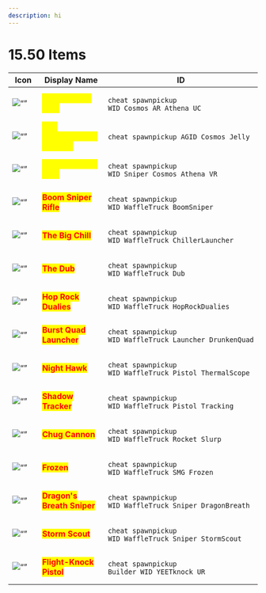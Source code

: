 ```yaml
---
description: hi
---
```


# 15.50 Items

<table data-full-width="true"><thead><tr><th width="186">Icon</th><th width="185.33333333333331">Display Name</th><th>ID</th></tr></thead><tbody><tr><td><img src="https://static.wikia.nocookie.net/fortnite/images/4/47/First_Order_Blaster_Rifle_-_Weapon_-_Fortnite.png" alt="“”"> </td><td><mark style="color:yellow;"><strong>E-11 Blaster Rifle</strong></mark></td><td><p></p><pre><code>cheat spawnpickup WID_Cosmos_AR_Athena_UC
</code></pre></td></tr><tr><td><img src="https://static.wikia.nocookie.net/fortnite/images/d/d0/The_Mandalorian&#x27;s_Jetpack_-_Item_-_Fortnite.png" alt="“”"> </td><td><mark style="color:yellow;"><strong>The Mandalorian's Jetpack</strong></mark></td><td><p></p><pre><code>cheat spawnpickup AGID_Cosmos_Jelly
</code></pre></td></tr><tr><td><img src="https://static.wikia.nocookie.net/fortnite/images/2/29/Amban_Sniper_Rifle_-_Weapon_-_Fortnite.png" alt="“”"> </td><td><mark style="color:yellow;"><strong>Amban Sniper Rifle</strong></mark></td><td><p></p><pre><code>cheat spawnpickup WID_Sniper_Cosmos_Athena_VR
</code></pre></td></tr><tr><td><img src="https://static.wikia.nocookie.net/fortnite/images/4/42/Boom_Sniper_Rifle_-_Weapon_-_Fortnite.png" alt="“”"> </td><td><mark style="color:red;"><strong>Boom Sniper Rifle</strong></mark></td><td><p></p><pre><code>cheat spawnpickup WID_WaffleTruck_BoomSniper
</code></pre></td></tr><tr><td><img src="https://static.wikia.nocookie.net/fortnite/images/a/a8/Snowball_Launcher_-_Weapon_-_Fortnite.png" alt="“”"> </td><td><mark style="color:red;"><strong>The Big Chill</strong></mark></td><td><p></p><pre><code>cheat spawnpickup WID_WaffleTruck_ChillerLauncher
</code></pre></td></tr><tr><td><img src="https://static.wikia.nocookie.net/fortnite/images/8/8b/The_Dub_-_Weapon_-_Fortnite.png" alt="“”"> </td><td><mark style="color:red;"><strong>The Dub</strong></mark></td><td><p></p><pre><code>cheat spawnpickup WID_WaffleTruck_Dub
</code></pre></td></tr><tr><td><img src="https://static.wikia.nocookie.net/fortnite/images/8/83/Hop_Rock_Dualies_-_Weapon_-_Fortnite.png" alt="“”"> </td><td><mark style="color:red;"><strong>Hop Rock Dualies</strong></mark></td><td><p></p><pre><code>cheat spawnpickup WID_WaffleTruck_HopRockDualies
</code></pre></td></tr><tr><td><img src="https://static.wikia.nocookie.net/fortnite/images/d/d0/Burst_Quad_Launcher_-_Weapon_-_Fortnite.png" alt="“”"> </td><td><mark style="color:red;"><strong>Burst Quad Launcher</strong></mark></td><td><p></p><pre><code>cheat spawnpickup WID_WaffleTruck_Launcher_DrunkenQuad
</code></pre></td></tr><tr><td><img src="https://static.wikia.nocookie.net/fortnite/images/5/50/Night_Hawk_-_Weapon_-_Fortnite.png" alt="“”"> </td><td><mark style="color:red;"><strong>Night Hawk</strong></mark></td><td><p></p><pre><code>cheat spawnpickup WID_WaffleTruck_Pistol_ThermalScope
</code></pre></td></tr><tr><td><img src="https://static.wikia.nocookie.net/fortnite/images/3/31/Shadow_Tracker_-_Weapon_-_Fortnite.png" alt="“”"> </td><td><mark style="color:red;"><strong>Shadow Tracker</strong></mark></td><td><p></p><pre><code>cheat spawnpickup WID_WaffleTruck_Pistol_Tracking
</code></pre></td></tr><tr><td><img src="https://static.wikia.nocookie.net/fortnite/images/d/d1/Chug_Cannon_-_Weapon_-_Fortnite.png" alt="“”"> </td><td><mark style="color:red;"><strong>Chug Cannon</strong></mark></td><td><p></p><pre><code>cheat spawnpickup WID_WaffleTruck_Rocket_Slurp
</code></pre></td></tr><tr><td><img src="https://cdn.discordapp.com/attachments/1102820924752937020/1155224069759840296/T-Icon-Weapons-PDW-L.png" alt="“”"> </td><td><mark style="color:red;"><strong>Frozen</strong></mark></td><td><p></p><pre><code>cheat spawnpickup WID_WaffleTruck_SMG_Frozen
</code></pre></td></tr><tr><td><img src="https://static.wikia.nocookie.net/fortnite/images/f/f2/Dragon&#x27;s_Breath_Sniper_-_Weapon_-_Fortnite.png" alt="“”"> </td><td><mark style="color:red;"><strong>Dragon's Breath Sniper</strong></mark></td><td><p></p><pre><code>cheat spawnpickup WID_WaffleTruck_Sniper_DragonBreath
</code></pre></td></tr><tr><td><img src="https://static.wikia.nocookie.net/fortnite/images/5/5f/Storm_Scout_-_Weapon_-_Fortnite.png" alt="“”"> </td><td><mark style="color:red;"><strong>Storm Scout</strong></mark></td><td><p></p><pre><code>cheat spawnpickup WID_WaffleTruck_Sniper_StormScout
</code></pre></td></tr><tr><td><img src="https://static.wikia.nocookie.net/fortnite/images/3/31/Flint-Knock_Pistol_-_Weapon_-_Fortnite.png" alt="“”"> </td><td><mark style="color:red;"><strong>Flight-Knock Pistol</strong></mark></td><td><p></p><pre><code>cheat spawnpickup Builder_WID_YEETknock_UR
</code></pre></td></tr></tbody></table>
